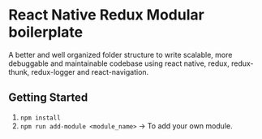 # React Native Redux Modular boilerplate

A better and well organized folder structure to write scalable, more debuggable and maintainable codebase using
react native, redux, redux-thunk, redux-logger and react-navigation.

## Getting Started

1.  `npm install`
2.  `npm run add-module <module_name>` -> To add your own module.
